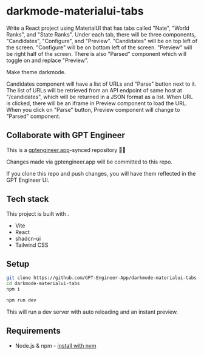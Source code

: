 # darkmode-materialui-tabs

Write a React project using MaterialUI that has tabs called "Nate", "World Ranks", and "State Ranks". Under each tab, there will be three components, "Candidates", "Configure", and "Preview". "Candidates" will be on top left of the screen. "Configure" will be on bottom left of the screen. "Preview" will be right half of the screen. There is also "Parsed" component which will toggle on and replace "Preview". 

Make theme darkmode.

Candidates component will have a list of URLs and "Parse" button next to it. The list of URLs will be retrieved from an API endpoint of same host at "/candidates", which will be returned in a JSON format as a list. When URL is clicked, there will be an iframe in Preview component to load the URL. When you click on "Parse" button, Preview component will change to "Parsed" component.

## Collaborate with GPT Engineer

This is a [gptengineer.app](https://gptengineer.app)-synced repository 🌟🤖

Changes made via gptengineer.app will be committed to this repo.

If you clone this repo and push changes, you will have them reflected in the GPT Engineer UI.

## Tech stack

This project is built with .

- Vite
- React
- shadcn-ui
- Tailwind CSS

## Setup

```sh
git clone https://github.com/GPT-Engineer-App/darkmode-materialui-tabs.git
cd darkmode-materialui-tabs
npm i
```

```sh
npm run dev
```

This will run a dev server with auto reloading and an instant preview.

## Requirements

- Node.js & npm - [install with nvm](https://github.com/nvm-sh/nvm#installing-and-updating)
